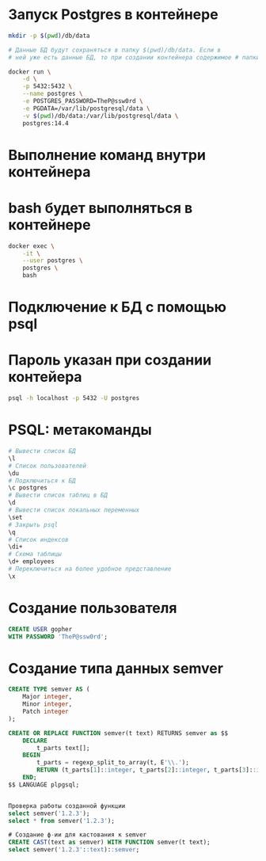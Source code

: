 # Запуск Postgres в контейнере

```bash
mkdir -p $(pwd)/db/data

# Данные БД будут сохраняться в папку $(pwd)/db/data. Если в  
# ней уже есть данные БД, то при создании контейнера содержимое # папки перезаписываться не будет

docker run \
    -d \
    -p 5432:5432 \
    --name postgres \
    -e POSTGRES_PASSWORD=TheP@ssw0rd \
    -e PGDATA=/var/lib/postgresql/data \
    -v $(pwd)/db/data:/var/lib/postgresql/data \
    postgres:14.4
```

# Выполнение команд внутри контейнера
# bash будет выполняться в контейнере
```bash
docker exec \
    -it \
    --user postgres \
    postgres \
    bash   
```

# Подключение к БД с помощью psql
# Пароль указан при создании контейера
```bash
psql -h localhost -p 5432 -U postgres
```

# PSQL: метакоманды
```bash
# Вывести список БД
\l
# Список пользователей
\du
# Подключиться к БД
\с postgres
# Вывести список таблиц в БД
\d
# Вывести список локальных переменных
\set
# Закрыть psql
\q
# Список индексов
\di+
# Схема таблицы
\d+ employees
# Переключиться на более удобное представление
\x
```

# Создание пользователя
```sql
CREATE USER gopher
WITH PASSWORD 'TheP@ssw0rd';
```

# Создание типа данных semver
```sql
CREATE TYPE semver AS (
    Major integer,
    Minor integer,
    Patch integer
);

CREATE OR REPLACE FUNCTION semver(t text) RETURNS semver as $$
    DECLARE 
        t_parts text[];
    BEGIN
        t_parts = regexp_split_to_array(t, E'\\.');
        RETURN (t_parts[1]::integer, t_parts[2]::integer, t_parts[3]::integer);
    END;
$$ LANGUAGE plpgsql;


Проверка работы созданной функции
select semver('1.2.3');
select * from semver('1.2.3');

# Создание ф-ии для кастования к semver
CREATE CAST(text as semver) WITH FUNCTION semver(t text);
select semver('1.2.3'::text)::semver;
```